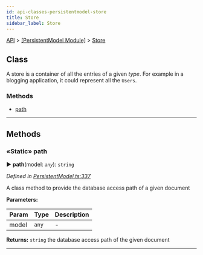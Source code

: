 ```yaml
---
id: api-classes-persistentmodel-store
title: Store
sidebar_label: Store
---
```


[API](api-readme.md) > [[PersistentModel Module]](api-modules-persistentmodel-module.md) > [Store](api-classes-persistentmodel-store.md)



## Class


A store is a container of all the entries of a given _type_. For example in a blogging application, it could represent all the `Users`.

### Methods

* [path](api-classes-persistentmodel-store.md#path)



---
## Methods
<a id="path"></a>

### «Static» path

► **path**(model: *`any`*): `string`



*Defined in [PersistentModel.ts:337](http://github.com/@besync/graphstore/packages/graphstore/src/PersistentModel.ts#L337)*



A class method to provide the database access path of a given document


**Parameters:**

| Param | Type | Description |
| ------ | ------ | ------ |
| model | `any`   |  - |





**Returns:** `string`
the database access path of the given document






___


